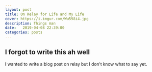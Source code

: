 ```yaml
---
layout: post
title: On Relay for Life and My Life
cover: https://i.imgur.com/Wu598i4.jpg
description: Things man
date:   2019-04-08 22:39:00
categories: posts
---
```


## I forgot to write this ah well

I wanted to write a blog post on relay but I don't know what to say yet.
